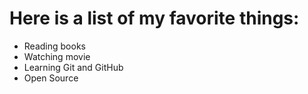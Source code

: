 # Here is a list of my favorite things:
- Reading books
- Watching movie
- Learning Git and GitHub
- Open Source
